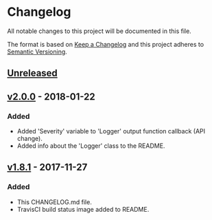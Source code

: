 # Changelog
All notable changes to this project will be documented in this file.

The format is based on [Keep a Changelog](http://keepachangelog.com/en/1.0.0/)
and this project adheres to [Semantic Versioning](http://semver.org/spec/v2.0.0.html).

## [Unreleased]

## [v2.0.0] - 2018-01-22

### Added
- Added 'Severity' variable to 'Logger' output function callback (API change).
- Added info about the 'Logger' class to the README.

## [v1.8.1] - 2017-11-27

### Added
- This CHANGELOG.md file.
- TravisCI build status image added to README.

[Unreleased]: https://github.com/mbedded-ninja/CppUtils/compare/v2.0.0...HEAD
[v2.0.0]: https://github.com/mbedded-ninja/CppUtils/compare/v1.8.1...v2.0.0
[v1.8.1]: https://github.com/mbedded-ninja/CppUtils/compare/v1.8.0...v1.8.1